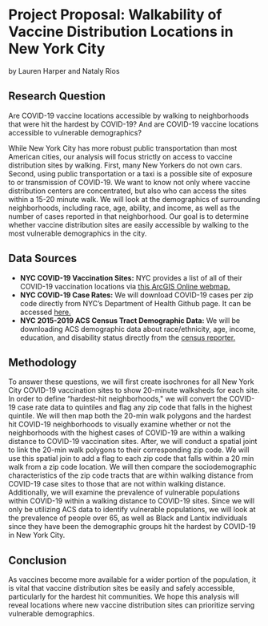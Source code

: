 # Project Proposal: Walkability of Vaccine Distribution Locations in New York City
by Lauren Harper and Nataly Rios

## Research Question
<p> Are COVID-19 vaccine locations accessible by walking to neighborhoods that were hit the hardest by COVID-19? And are COVID-19 vaccine locations accessible to vulnerable demographics? </p >

<p> While New York City has more robust public transportation than most American cities, our analysis will focus strictly on access to vaccine distribution sites by walking. First, many New Yorkers do not own cars. Second, using public transportation or a taxi is a possible site of exposure to or transmission of COVID-19. We want to know not only where vaccine distribution centers are concentrated, but also who can access the sites within a 15-20 minute walk. We will look at the demographics of surrounding neighborhoods, including race, age, ability, and income, as well as the number of cases reported in that neighborhood. Our goal is to determine whether vaccine distribution sites are easily accessible by walking to the most vulnerable demographics in the city. </p>

## Data Sources
* <b>NYC COVID-19 Vaccination Sites:</b> NYC provides a list of all of their COVID-19 vaccination locations via [this ArcGIS Online webmap.](https://vaccinefinder.nyc.gov/locations)
* <b>NYC COVID-19 Case Rates:</b> We will download COVID-19 cases per zip code  directly from NYC’s Department of Health Github page. It can be accessed [here.](https://github.com/nychealth/coronavirus-data/blob/master/totals/data-by-modzcta.csv)
* <b> NYC 2015-2019 ACS Census Tract Demographic Data:</b> We will be downloading ACS demographic data about race/ethnicity, age, income, education, and disability status directly from the [census reporter.](https://censusreporter.org/)

## Methodology
To answer these questions, we will first create isochrones for all New York City COVID-19 vaccination sites to show 20-minute walksheds for each site. In order to define “hardest-hit neighborhoods," we will convert the COVID-19 case rate data to quintiles and flag any zip code that falls in the highest quintile. We will then map both the 20-min walk polygons and the hardest hit COVID-19 neighborhoods to visually examine whether or not the neighborhoods with the highest cases of COVID-19 are within a walking distance to COVID-19 vaccination sites. After, we will conduct a spatial joint to link the 20-min walk polygons to their corresponding zip code. We will use this spatial join to add a flag to each zip code that falls within a 20 min walk from a zip code location. We will then compare the sociodemographic characteristics of the zip code tracts that are within walking distance from COVID-19 case sites to those that are not within walking distance. Additionally, we will examine the prevalence of vulnerable populations within COVID-19 within a walking distance to COVID-19 sites. Since we will only be utilizing ACS data to identify vulnerable populations, we will look at the prevalence of people over 65, as well as Black and Lantix individuals since they have been the demographic groups hit the hardest by COVID-19 in New York City.

## Conclusion
As vaccines become more available for a wider portion of the population, it is vital that vaccine distribution sites be easily and safely accessible, particularly for the hardest hit communities. We hope this analysis will reveal locations where new vaccine distribution sites can prioritize serving vulnerable demographics. 
